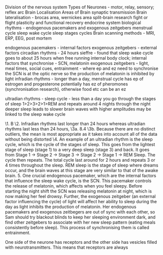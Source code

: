 

Division of the nervous system
Types of Neurones - motor, relay, sensory; reflex arc
Brain Localisation
Areas of Brain 
synaptic transmission
Brain lateralisation - brocas area, wernickes area
split-brain research
fight or flight
plasticity and functional recovery
endocrine system
biological rhythms - endogenous pacemakers and exogenous zeitgebers
menstrual cycle
sleep wake cycle
sleep stages cycles
Brain scanning methods - MRI, ERP, EEG, post mortem


endogenous pacemakers - internal factors
exogenous zeitgebers - external factors
circadian rhythms - 24 hours
sieffre - found that sleep wake cycle goes to about 25 hours when free running
internal body clock; internal factors that synchronise - SCN, melatonin
exogenous zeitgebers - light, meal times, social cues, 
entrainment - where ep and ez need to synchronise
the SCN is at the optic nerve so the production of melatonin is inhibited by light
infradian rhythms - longer than a day, menstrual cycle
has ep of estrogen and progesterone
potentially has ez of pheromones (synchronisation research), otherwise food etc can be an ez


ultradian rhythms - sleep cycle - less than a day
you go through the stages of sleep 1>2>3>2>1>REM and repeats around 4 nights through the night
deeper sleep leads to slower brain waves with higher amplitudes
may be linked to the sleep wake cycle 







\1. B
\2. Infradian rhythms last longer than 24 hours whereas ultradian rhythms last less than 24 hours,
\3a. 8.4
\3b. Because there are no distinct outliers, the mean is most appropriate as it takes into account all of the data without being distorted
\4. An example of an ultradian rhythm is the sleep cycle, which is the cycle of the stages of sleep. This goes from the lightest stage of sleep (stage 1) to a very deep sleep (stage 3) and back. It goes from Stage 1 -> Stage 2 -> Stage 3 -> Stage 2 -> Stage 1 -> REM Sleep. The cycle then repeats. The total cycle last around for 2 hours and repeats 3 or 4 times throughout the sleep. REM sleep is the stage of sleep where dreams occur, and the brain waves at this stage are very similar to that of the awake brain.
5.
One crucial endogenous pacemaker, which are the internal factors that influence the sleep wake cycle, is the SCN. This pacemaker controls the release of melatonin, which affects when you feel sleepy. Before starting the night shift the SCN was releasing melatonin at night, which is now making her feel drowsy. Further, the exogenous zeitgeber (an external factor influencing the cycle) of light will affect her ability to sleep during the day as light inhibits the production of melatonin. Her endogenous pacemakers and exogenous zeitbegers are out of sync with each other, so Sam should try blackout blinds to keep her sleeping environment dark, and find other zeitgebers to associate with her new sleep pattern (eating meals consistently before sleep). This process of synchronising them is called entrainment.






One side of the neurone has receptors and the other side has vesicles filled with neurotransmitters. This means that receptors are always